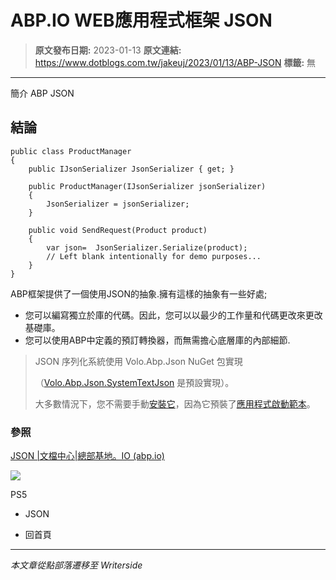 # ABP.IO WEB應用程式框架 JSON

> **原文發布日期:** 2023-01-13
> **原文連結:** https://www.dotblogs.com.tw/jakeuj/2023/01/13/ABP-JSON
> **標籤:** 無

---

簡介 ABP JSON

## 結論

```
public class ProductManager
{
    public IJsonSerializer JsonSerializer { get; }

    public ProductManager(IJsonSerializer jsonSerializer)
    {
        JsonSerializer = jsonSerializer;
    }

    public void SendRequest(Product product)
    {
        var json=  JsonSerializer.Serialize(product);
        // Left blank intentionally for demo purposes...
    }
}
```

ABP框架提供了一個使用JSON的抽象.擁有這樣的抽象有一些好處;

* 您可以編寫獨立於庫的代碼。因此，您可以以最少的工作量和代碼更改來更改基礎庫。
* 您可以使用ABP中定義的預訂轉換器，而無需擔心底層庫的內部細節.

> JSON 序列化系統使用 Volo.Abp.Json NuGet 包實現
>
> （[Volo.Abp.Json.SystemTextJson](https://www.nuget.org/packages/Volo.Abp.Json.SystemTextJson) 是預設實現）。
>
> 大多數情況下，您不需要手動[安裝它](https://abp.io/package-detail/Volo.Abp.Json)，因為它預裝了[應用程式啟動範本](https://docs.abp.io/zh-Hans/abp/latest/Startup-Templates/Application)。

### 參照

[JSON |文檔中心|總部基地。IO (abp.io)](https://docs.abp.io/zh-Hans/abp/latest/JSON)

![](https://card.psnprofiles.com/1/jakeuj.png)

PS5

* JSON

* 回首頁

---

*本文章從點部落遷移至 Writerside*
